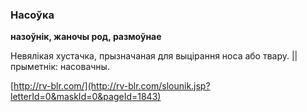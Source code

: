 ### Насоўка
**назоўнік, жаночы род, размоўнае**

Невялікая хустачка, прызначаная для выцірання носа або твару. || прыметнік: насовачны.

<a rel="author">[http://rv-blr.com/](http://rv-blr.com/slounik.jsp?letterId=0&maskId=0&pageId=1843)</a>
